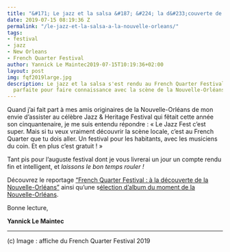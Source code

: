 ```yaml
---
title: "&#171; Le jazz et la salsa &#187; &#224; la d&#233;couverte de la Nouvelle-Orl&#233;ans"
date: 2019-07-15 08:19:36 Z
permalink: "/le-jazz-et-la-salsa-a-la-nouvelle-orleans/"
tags:
- festival
- jazz
- New Orleans
- French Quarter Festival
author: Yannick Le Maintec2019-07-15T10:19:36+02:00
layout: post
img: fqf2019large.jpg
description: Le jazz et la salsa s'est rendu au French Quarter Festival, l'occasion
  parfaite pour faire connaissance avec la scène de la Nouvelle-Orléans
---
```


Quand j’ai fait part à mes amis originaires de la Nouvelle-Orléans de mon envie d’assister au célèbre Jazz & Heritage Festival qui fêtait cette année son cinquantenaire, je me suis entendu répondre : « Le Jazz Fest c’est super. Mais si tu veux vraiment découvrir la scène locale, c’est au French Quarter que tu dois aller. Un festival pour les habitants, avec les musiciens du coin. Et en plus c’est gratuit ! »


Tant pis pour l’auguste festival dont je vous livrerai un jour un compte rendu fin et intelligent, et _laissons le bon temps rouler !_

Découvrez le reportage [&#8220;French Quarter Festival : à la découverte de la Nouvelle-Orléans&#8221;](https://www.lemonde.fr/le-jazz-et-la-salsa/article/2019/06/15/french-quarter-festival-a-la-decouverte-de-la-nouvelle-orleans_5476766_5324427.html) ainsi qu&#8217;une s[élection d&#8217;album du moment de la Nouvelle-Orléans](https://www.lemonde.fr/le-jazz-et-la-salsa/article/2019/06/29/selection-speciale-nouvelle-orleans-trombone-shorty-john-boutte-cha-wa-galactic-hot-8-preservation-hall_5483211_5324427.html).

Bonne lecture,

**Yannick Le Maintec**

---

(c) Image : affiche du French Quarter Festival 2019
